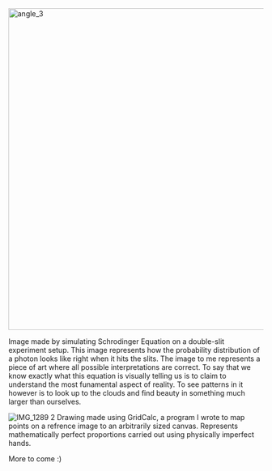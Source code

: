 
<img width="636" alt="angle_3" src="https://github.com/user-attachments/assets/52062123-79b9-4a71-ba01-23affb8568ed" />

Image made by simulating Schrodinger Equation on a double-slit experiment setup. This image represents how the probability distribution of a photon looks like right when it hits the slits. The image to me represents a piece of art where all possible interpretations are correct. To say that we know exactly what this equation is visually telling us is to claim to understand the most funamental aspect of reality. To see patterns in it however is to look up to the clouds and find beauty in something much larger than ourselves.

![IMG_1289 2](https://github.com/user-attachments/assets/071779dc-baee-4f27-a776-baf7819c5c22)
Drawing made using GridCalc, a program I wrote to map points on a refrence image to an arbitrarily sized canvas. Represents mathematically perfect proportions carried out using physically imperfect hands.

More to come :)
